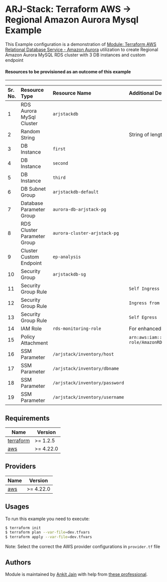 # ARJ-Stack: Terraform AWS -> Regional Amazon Aurora Mysql Example

This Example configuration is a demonstration of [Module: Terraform AWS Relational Database Service - Amazon Aurora](https://github.com/arjstack/terraform-aws-rds-aurora) utilization to create Regional Amazon Aurora MySQL RDS cluster with 3 DB instances and custom endpoint

#### Resources to be provisioned as an outcome of this example
---

| Sr. No. | Resource Type | Resource Name | Additional Details |
|:------|:------|:------|:------|
| 1 | RDS Aurora MySql Cluster | `arjstackdb` |  |
| 2 | Random String |  | String of length `16` for `master_password` |
| 3 | DB Instance | `first` |  |
| 4 | DB Instance | `second` |  |
| 5 | DB Instance | `third` |  |
| 6 | DB Subnet Group | `arjstackdb-default` |  |
| 7 | Database Parameter Group | `aurora-db-arjstack-pg` |  |
| 8 | RDS Cluster Parameter Group | `aurora-cluster-arjstack-pg` |  |
| 9 | Cluster Custom Endpoint | `ep-analysis` |  |
| 10 | Security Group | `arjstackdb-sg` |  |
| 11 | Security Group Rule |  | `Self Ingress` |
| 12 | Security Group Rule |  | `Ingress from Source SG-1xxxxxxx....` |
| 13 | Security Group Rule |  | `Self Egress` |
| 14 | IAM Role | `rds-monitoring-role` | For enhanced RDS monitoring |
| 15 | Policy Attachment |  | `arn:aws:iam::aws:policy/service-role/AmazonRDSEnhancedMonitoringRole` |
| 16 | SSM Parameter | `/arjstack/inventory/host` |  |
| 17 | SSM Parameter | `/arjstack/inventory/dbname` |  |
| 18 | SSM Parameter | `/arjstack/inventory/password` |  |
| 19 | SSM Parameter | `/arjstack/inventory/username` |  |

## Requirements

| Name | Version |
|------|---------|
| <a name="requirement_terraform"></a> [terraform](#requirement\_terraform) | >= 1.2.5 |
| <a name="requirement_aws"></a> [aws](#requirement\_aws) | >= 4.22.0 |

## Providers

| Name | Version |
|------|---------|
| <a name="provider_aws"></a> [aws](#provider\_aws) | >= 4.22.0 |

## Usages

To run this example you need to execute:

```bash
$ terraform init
$ terraform plan --var-file=dev.tfvars
$ terraform apply --var-file=dev.tfvars
```

Note: Select the correct the AWS provider configurations in `provider.tf` file

## Authors

Module is maintained by [Ankit Jain](https://github.com/ankit-jn) with help from [these professional](https://github.com/arjstack/terraform-aws-examples/graphs/contributors).
